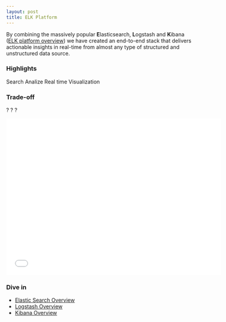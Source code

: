 ```yaml
---
layout: post
title: ELK Platform
---
```


By combining the massively popular **E**lasticsearch, **L**ogstash and **K**ibana (<a target="_blank" href="http://www.elasticsearch.org/overview/">ELK platform overview</a>) we have created an end-to-end stack that delivers actionable insights in real-time from almost any type of structured and unstructured data source. 

### Highlights

<span class="label label-primary">Search</span>
<span class="label label-primary">Analize</span>
<span class="label label-primary">Real time</span>
<span class="label label-primary">Visualization</span>

### Trade-off
<span class="label label-success">?</span>
<span class="label label-warning">?</span>
<span class="label label-danger">?</span>


<iframe src="//slides.com/joelcorrea/elk-stack-for-application-events-monitoring/embed" width="576" height="420" scrolling="no" frameborder="0" webkitallowfullscreen mozallowfullscreen allowfullscreen></iframe>

### Dive in

* [Elastic Search Overview](/2014/08/24/elastic-search/)
* [Logstash Overview](/2014/08/25/logstash/)
* [Kibana Overview](/2014/08/31/kibana/)